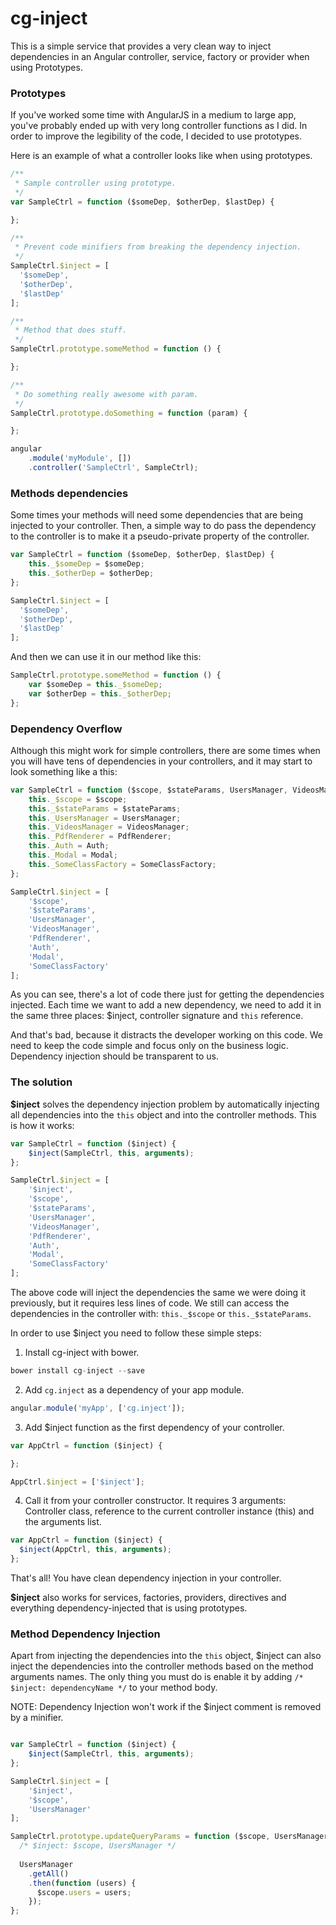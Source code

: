 # cg-inject
This is a simple service that provides a very clean way to inject dependencies in an Angular controller, service, factory or provider when using Prototypes.

### Prototypes
If you've worked some time with AngularJS in a medium to large app, you've probably ended up with very long controller functions as I did. In order to improve the legibility of the code, I decided to use prototypes.

Here is an example of what a controller looks like when using prototypes.

~~~js
/**
 * Sample controller using prototype.
 */
var SampleCtrl = function ($someDep, $otherDep, $lastDep) {

};

/**
 * Prevent code minifiers from breaking the dependency injection.
 */
SampleCtrl.$inject = [
  '$someDep',
  '$otherDep',
  '$lastDep'
];

/**
 * Method that does stuff.
 */
SampleCtrl.prototype.someMethod = function () {

};

/**
 * Do something really awesome with param.
 */
SampleCtrl.prototype.doSomething = function (param) {

};

angular
	.module('myModule', [])
	.controller('SampleCtrl', SampleCtrl);
~~~

### Methods dependencies
Some times your methods will need some dependencies that are being injected to your controller. Then, a simple way to do pass the dependency to the controller is to make it a pseudo-private property of the controller.

~~~js
var SampleCtrl = function ($someDep, $otherDep, $lastDep) {
	this._$someDep = $someDep;
	this._$otherDep = $otherDep;
};

SampleCtrl.$inject = [
  '$someDep',
  '$otherDep',
  '$lastDep'
];
~~~

And then we can use it in our method like this:

~~~js
SampleCtrl.prototype.someMethod = function () {
	var $someDep = this._$someDep;
	var $otherDep = this._$otherDep;
};
~~~

### Dependency Overflow
Although this might work for simple controllers, there are some times when you will have tens of dependencies in your controllers, and it may start to look something like a this:

~~~js
var SampleCtrl = function ($scope, $stateParams, UsersManager, VideosManager, PdfRenderer, Auth, Modal, SomeClassFactory) {
	this._$scope = $scope;
	this._$stateParams = $stateParams;
	this._UsersManager = UsersManager;
	this._VideosManager = VideosManager;
	this._PdfRenderer = PdfRenderer;
	this._Auth = Auth;
	this._Modal = Modal;
	this._SomeClassFactory = SomeClassFactory;
};

SampleCtrl.$inject = [
	'$scope',
	'$stateParams',
	'UsersManager',
	'VideosManager',
	'PdfRenderer',
	'Auth',
	'Modal',
	'SomeClassFactory'
];
~~~

As you  can see, there's a lot of code there just for getting the dependencies injected. Each time we want to add a new dependency, we need to add it in the same three places: $inject, controller signature and `this` reference.
 
And that's bad, because it distracts the developer working on this code. We need to keep the code simple and focus only on the business logic. Dependency injection should be transparent to us.


### The solution
**$inject** solves the dependency injection problem by automatically injecting all dependencies into the `this` object and into the controller methods. This is how it works:

~~~js
var SampleCtrl = function ($inject) {
    $inject(SampleCtrl, this, arguments);
};

SampleCtrl.$inject = [
    '$inject',
    '$scope',
    '$stateParams',
    'UsersManager',
    'VideosManager',
    'PdfRenderer',
    'Auth',
    'Modal',
    'SomeClassFactory'
];
~~~

The above code will inject the dependencies the same we were doing it previously, but it requires less lines of code. We still can access the dependencies in the controller with: `this._$scope` or `this._$stateParams`.

In order to use $inject you need to follow these simple steps:

1) Install cg-inject with bower.

~~~js
bower install cg-inject --save
~~~

2) Add `cg.inject` as a dependency of your app module.

~~~js
angular.module('myApp', ['cg.inject']);
~~~

3) Add $inject function as the first dependency of your controller.

~~~js
var AppCtrl = function ($inject) {

};

AppCtrl.$inject = ['$inject'];

~~~

4) Call it from your controller constructor. It requires 3 arguments: Controller class, reference to the current controller instance (this) and the arguments list.

~~~js
var AppCtrl = function ($inject) {
  $inject(AppCtrl, this, arguments);
};
~~~

That's all! You have clean dependency injection in your controller.

**$inject** also works for services, factories, providers, directives and everything dependency-injected that is using prototypes.

### Method Dependency Injection

Apart from injecting the dependencies into the `this` object, $inject can also inject the dependencies into the controller methods based on the method arguments names. The only thing you must do is enable it by adding `/* $inject: dependencyName */` to your method body.

NOTE: Dependency Injection won't work if the $inject comment is removed by a minifier.

~~~js

var SampleCtrl = function ($inject) {
    $inject(SampleCtrl, this, arguments);
};

SampleCtrl.$inject = [
    '$inject',
    '$scope',
    'UsersManager'
];

SampleCtrl.prototype.updateQueryParams = function ($scope, UsersManager) {
  /* $inject: $scope, UsersManager */
  
  UsersManager
  	.getAll()
  	.then(function (users) {
  	  $scope.users = users;
  	});
};
~~~
